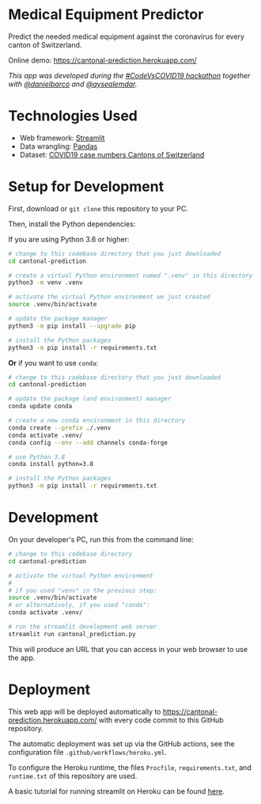 # Medical Equipment Predictor

Predict the needed medical equipment against the coronavirus for every canton of Switzerland.

Online demo: https://cantonal-prediction.herokuapp.com/

_This app was developed during the [#CodeVsCOVID19 hackathon](https://www.codevscovid19.org/) together with [@danielbarco](https://github.com/danielbarco) and  [@aysealemdar](https://github.com/aysealemdar)._


# Technologies Used

* Web framework: [Streamlit](https://www.streamlit.io)
* Data wrangling: [Pandas](https://pandas.pydata.org)
* Dataset: [COVID19 case numbers Cantons of Switzerland](https://github.com/openZH/covid_19)


# Setup for Development

First, download or `git clone` this repository to your PC.

Then, install the Python dependencies:

If you are using Python 3.6 or higher:
```bash
# change to this codebase directory that you just downloaded
cd cantonal-prediction

# create a virtual Python environment named ".venv" in this directory
python3 -m venv .venv

# activate the virtual Python environment we just created
source .venv/bin/activate

# update the package manager
python3 -m pip install --upgrade pip

# install the Python packages
python3 -m pip install -r requirements.txt
```

**Or** if you want to use `conda`:
```bash
# change to this codebase directory that you just downloaded
cd cantonal-prediction

# update the package (and environment) manager
conda update conda

# create a new conda environment in this directory
conda create --prefix ./.venv
conda activate .venv/
conda config --env --add channels conda-forge

# use Python 3.8
conda install python=3.8

# install the Python packages
python3 -m pip install -r requirements.txt
```


# Development

On your developer's PC, run this from the command line:
```bash
# change to this codebase directory
cd cantonal-prediction

# activate the virtual Python environment
#
# if you used "venv" in the previous step:
source .venv/bin/activate
# or alternatively, if you used "conda":
conda activate .venv/

# run the streamlit development web server
streamlit run cantonal_prediction.py
```

This will produce an URL that you can access in your web browser to use the app.


# Deployment

This web app will be deployed automatically
to https://cantonal-prediction.herokuapp.com/ with every code commit to this GitHub repository.

The automatic deployment was set up via the GitHub actions, see the configuration file `.github/workflows/heroku.yml`.

To configure the Heroku runtime, the files `Procfile`, `requirements.txt`, and `runtime.txt` of
this repository are used.

A basic tutorial for running streamlit on Heroku can be found
[here](https://towardsdatascience.com/quickly-build-and-deploy-an-application-with-streamlit-988ca08c7e83).
